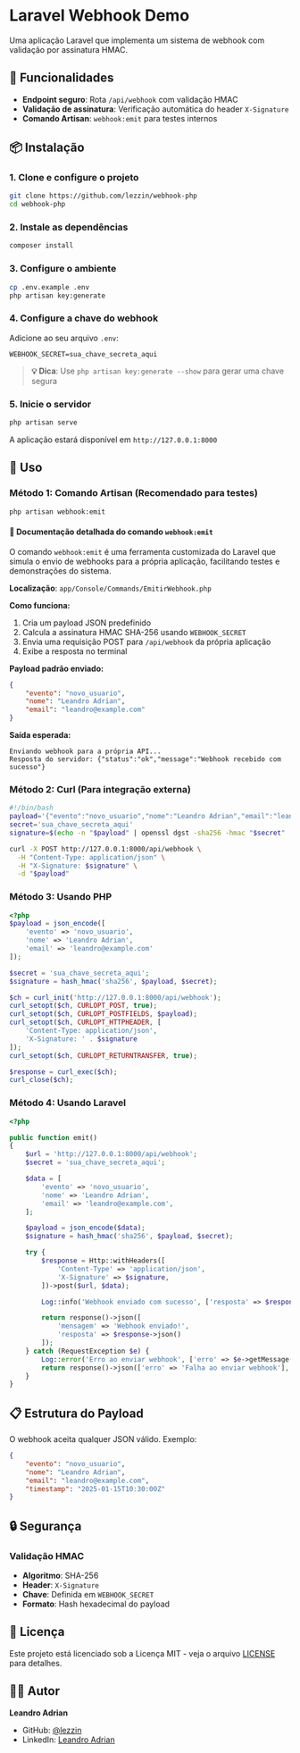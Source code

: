 # Laravel Webhook Demo

Uma aplicação Laravel que implementa um sistema de webhook com validação por assinatura HMAC.

## 🚀 Funcionalidades

-   **Endpoint seguro**: Rota `/api/webhook` com validação HMAC
-   **Validação de assinatura**: Verificação automática do header `X-Signature`
-   **Comando Artisan**: `webhook:emit` para testes internos

## 📦 Instalação

### 1. Clone e configure o projeto

```bash
git clone https://github.com/lezzin/webhook-php
cd webhook-php
```

### 2. Instale as dependências

```bash
composer install
```

### 3. Configure o ambiente

```bash
cp .env.example .env
php artisan key:generate
```

### 4. Configure a chave do webhook

Adicione ao seu arquivo `.env`:

```env
WEBHOOK_SECRET=sua_chave_secreta_aqui
```

> **💡 Dica**: Use `php artisan key:generate --show` para gerar uma chave segura

### 5. Inicie o servidor

```bash
php artisan serve
```

A aplicação estará disponível em `http://127.0.0.1:8000`

## 🔧 Uso

### Método 1: Comando Artisan (Recomendado para testes)

```bash
php artisan webhook:emit
```

#### 📖 Documentação detalhada do comando `webhook:emit`

O comando `webhook:emit` é uma ferramenta customizada do Laravel que simula o envio de webhooks para a própria aplicação, facilitando testes e demonstrações do sistema.

**Localização**: `app/Console/Commands/EmitirWebhook.php`

**Como funciona:**

1. Cria um payload JSON predefinido
2. Calcula a assinatura HMAC SHA-256 usando `WEBHOOK_SECRET`
3. Envia uma requisição POST para `/api/webhook` da própria aplicação
4. Exibe a resposta no terminal

**Payload padrão enviado:**

```json
{
    "evento": "novo_usuario",
    "nome": "Leandro Adrian",
    "email": "leandro@example.com"
}
```

**Saída esperada:**

```
Enviando webhook para a própria API...
Resposta do servidor: {"status":"ok","message":"Webhook recebido com sucesso"}
```

### Método 2: Curl (Para integração externa)

```bash
#!/bin/bash
payload='{"evento":"novo_usuario","nome":"Leandro Adrian","email":"leandro@example.com"}'
secret='sua_chave_secreta_aqui'
signature=$(echo -n "$payload" | openssl dgst -sha256 -hmac "$secret" | sed 's/^.* //')

curl -X POST http://127.0.0.1:8000/api/webhook \
  -H "Content-Type: application/json" \
  -H "X-Signature: $signature" \
  -d "$payload"
```

### Método 3: Usando PHP

```php
<?php
$payload = json_encode([
    'evento' => 'novo_usuario',
    'nome' => 'Leandro Adrian',
    'email' => 'leandro@example.com'
]);

$secret = 'sua_chave_secreta_aqui';
$signature = hash_hmac('sha256', $payload, $secret);

$ch = curl_init('http://127.0.0.1:8000/api/webhook');
curl_setopt($ch, CURLOPT_POST, true);
curl_setopt($ch, CURLOPT_POSTFIELDS, $payload);
curl_setopt($ch, CURLOPT_HTTPHEADER, [
    'Content-Type: application/json',
    'X-Signature: ' . $signature
]);
curl_setopt($ch, CURLOPT_RETURNTRANSFER, true);

$response = curl_exec($ch);
curl_close($ch);
```

### Método 4: Usando Laravel

```php
<?php

public function emit()
{
    $url = 'http://127.0.0.1:8000/api/webhook';
    $secret = 'sua_chave_secreta_aqui';

    $data = [
        'evento' => 'novo_usuario',
        'nome' => 'Leandro Adrian',
        'email' => 'leandro@example.com',
    ];

    $payload = json_encode($data);
    $signature = hash_hmac('sha256', $payload, $secret);

    try {
        $response = Http::withHeaders([
            'Content-Type' => 'application/json',
            'X-Signature' => $signature,
        ])->post($url, $data);

        Log::info('Webhook enviado com sucesso', ['resposta' => $response->body()]);

        return response()->json([
            'mensagem' => 'Webhook enviado!',
            'resposta' => $response->json()
        ]);
    } catch (RequestException $e) {
        Log::error('Erro ao enviar webhook', ['erro' => $e->getMessage()]);
        return response()->json(['erro' => 'Falha ao enviar webhook'], 500);
    }
}
```

## 📋 Estrutura do Payload

O webhook aceita qualquer JSON válido. Exemplo:

```json
{
    "evento": "novo_usuario",
    "nome": "Leandro Adrian",
    "email": "leandro@example.com",
    "timestamp": "2025-01-15T10:30:00Z"
}
```

## 🔒 Segurança

### Validação HMAC

-   **Algoritmo**: SHA-256
-   **Header**: `X-Signature`
-   **Chave**: Definida em `WEBHOOK_SECRET`
-   **Formato**: Hash hexadecimal do payload

## 📝 Licença

Este projeto está licenciado sob a Licença MIT - veja o arquivo [LICENSE](LICENSE) para detalhes.

## 👨‍💻 Autor

**Leandro Adrian**

-   GitHub: [@lezzin](https://github.com/lezzin)
-   LinkedIn: [Leandro Adrian](https://linkedin.com/in/leandro-adrian)
